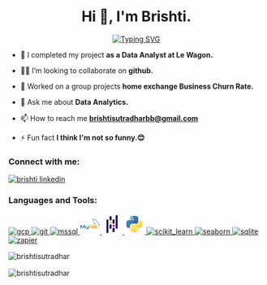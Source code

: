 <h1 align="center">Hi 👋, I'm Brishti.</h1>

<p align="center">
  <a href="https://git.io/typing-svg"><img src="https://readme-typing-svg.herokuapp.com?font=Open+Sans&weight=600&duration=3000&pause=500&color=8D4B55&center=true&vCenter=true&width=435&lines=A+passionate+Data+Analyst+from+Portugal;Le+Wagon+Alumni;Life+long+learner" alt="Typing SVG" /></a>
</p>



- 🔭 I completed my project **as a Data Analyst at Le Wagon.**

- 👨‍💻 I’m looking to collaborate on **github.**

- 👯 Worked on a group projects **home exchange Business Churn Rate.**

- 💬 Ask me about **Data Analytics.**

- 📫 How to reach me **brishtisutradharbb@gmail.com**

- ⚡ Fun fact **I think I'm not so funny.😊**

<h3 align="left">Connect with me:</h3>
<p align="left">
  <a href="https://www.linkedin.com/in/brishti-sutradhar/" target="_blank">
    <img src="https://img.shields.io/badge/LinkedIn-0077B5?style=for-the-badge&logo=linkedin&logoColor=white" alt="brishti linkedin"/>
  </a>
</p>

<h3 align="left">Languages and Tools:</h3>
<p align="left"> <a href="https://cloud.google.com" target="_blank" rel="noreferrer"> <img src="https://www.vectorlogo.zone/logos/google_cloud/google_cloud-icon.svg" alt="gcp" width="40" height="40"/> </a> <a href="https://git-scm.com/" target="_blank" rel="noreferrer"> <img src="https://www.vectorlogo.zone/logos/git-scm/git-scm-icon.svg" alt="git" width="40" height="40"/> </a> <a href="https://www.microsoft.com/en-us/sql-server" target="_blank" rel="noreferrer"> <img src="https://www.svgrepo.com/show/303229/microsoft-sql-server-logo.svg" alt="mssql" width="40" height="40"/> </a> <a href="https://www.mysql.com/" target="_blank" rel="noreferrer"> <img src="https://raw.githubusercontent.com/devicons/devicon/master/icons/mysql/mysql-original-wordmark.svg" alt="mysql" width="40" height="40"/> </a> <a href="https://pandas.pydata.org/" target="_blank" rel="noreferrer"> <img src="https://raw.githubusercontent.com/devicons/devicon/2ae2a900d2f041da66e950e4d48052658d850630/icons/pandas/pandas-original.svg" alt="pandas" width="40" height="40"/> </a> <a href="https://www.python.org" target="_blank" rel="noreferrer"> <img src="https://raw.githubusercontent.com/devicons/devicon/master/icons/python/python-original.svg" alt="python" width="40" height="40"/> </a> <a href="https://scikit-learn.org/" target="_blank" rel="noreferrer"> <img src="https://upload.wikimedia.org/wikipedia/commons/0/05/Scikit_learn_logo_small.svg" alt="scikit_learn" width="40" height="40"/> </a> <a href="https://seaborn.pydata.org/" target="_blank" rel="noreferrer"> <img src="https://seaborn.pydata.org/_images/logo-mark-lightbg.svg" alt="seaborn" width="40" height="40"/> </a> <a href="https://www.sqlite.org/" target="_blank" rel="noreferrer"> <img src="https://www.vectorlogo.zone/logos/sqlite/sqlite-icon.svg" alt="sqlite" width="40" height="40"/> </a> <a href="https://zapier.com" target="_blank" rel="noreferrer"> <img src="https://www.vectorlogo.zone/logos/zapier/zapier-icon.svg" alt="zapier" width="40" height="40"/> </a> </p>



<p><img align="center" src="https://github-readme-stats.vercel.app/api/top-langs?username=brishtisutradhar&show_icons=true&locale=en&layout=compact" alt="brishtisutradhar" /></p>

<p><img align="center" src="https://github-readme-streak-stats.herokuapp.com/?user=brishtisutradhar&" alt="brishtisutradhar" /></p>


